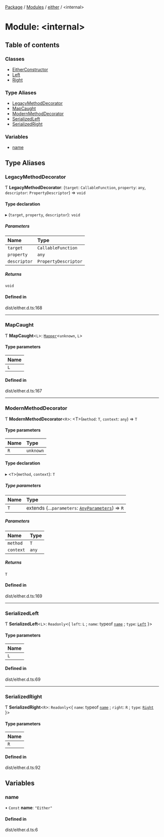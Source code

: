 [Package](../README.md) / [Modules](../modules.md) / [either](either.md) / \<internal\>

# Module: \<internal\>

## Table of contents

### Classes

- [EitherConstructor](../classes/either._internal_.EitherConstructor.md)
- [Left](../classes/either._internal_.Left.md)
- [Right](../classes/either._internal_.Right.md)

### Type Aliases

- [LegacyMethodDecorator](either._internal_.md#legacymethoddecorator)
- [MapCaught](either._internal_.md#mapcaught)
- [ModernMethodDecorator](either._internal_.md#modernmethoddecorator)
- [SerializedLeft](either._internal_.md#serializedleft)
- [SerializedRight](either._internal_.md#serializedright)

### Variables

- [name](either._internal_.md#name)

## Type Aliases

### LegacyMethodDecorator

Ƭ **LegacyMethodDecorator**: (`target`: `CallableFunction`, `property`: `any`, `descriptor`: `PropertyDescriptor`) => `void`

#### Type declaration

▸ (`target`, `property`, `descriptor`): `void`

##### Parameters

| Name | Type |
| :------ | :------ |
| `target` | `CallableFunction` |
| `property` | `any` |
| `descriptor` | `PropertyDescriptor` |

##### Returns

`void`

#### Defined in

dist/either.d.ts:168

___

### MapCaught

Ƭ **MapCaught**\<`L`\>: [`Mapper`](types.md#mapper)\<`unknown`, `L`\>

#### Type parameters

| Name |
| :------ |
| `L` |

#### Defined in

dist/either.d.ts:167

___

### ModernMethodDecorator

Ƭ **ModernMethodDecorator**\<`R`\>: \<T\>(`method`: `T`, `context`: `any`) => `T`

#### Type parameters

| Name | Type |
| :------ | :------ |
| `R` | `unknown` |

#### Type declaration

▸ \<`T`\>(`method`, `context`): `T`

##### Type parameters

| Name | Type |
| :------ | :------ |
| `T` | extends (...`parameters`: [`AnyParameters`](index.md#anyparameters)) => `R` |

##### Parameters

| Name | Type |
| :------ | :------ |
| `method` | `T` |
| `context` | `any` |

##### Returns

`T`

#### Defined in

dist/either.d.ts:169

___

### SerializedLeft

Ƭ **SerializedLeft**\<`L`\>: `Readonly`\<\{ `left`: `L` ; `name`: typeof [`name`](either._internal_.md#name) ; `type`: [`Left`](../enums/either.EitherType.md#left)  }\>

#### Type parameters

| Name |
| :------ |
| `L` |

#### Defined in

dist/either.d.ts:69

___

### SerializedRight

Ƭ **SerializedRight**\<`R`\>: `Readonly`\<\{ `name`: typeof [`name`](either._internal_.md#name) ; `right`: `R` ; `type`: [`Right`](../enums/either.EitherType.md#right)  }\>

#### Type parameters

| Name |
| :------ |
| `R` |

#### Defined in

dist/either.d.ts:92

## Variables

### name

• `Const` **name**: ``"Either"``

#### Defined in

dist/either.d.ts:6
